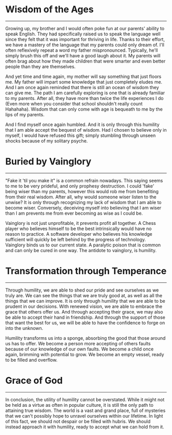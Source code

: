 # Wisdom of the Ages
--------------------

Growing up, my brother and I would often poke fun at our parents' ability to speak English. They had specifically raised us to speak the language well since they felt that it was important for thriving in life. Thanks to their effort, we have a mastery of the language that my parents could only dream of. I'll often reflexively repeat a word my father mispronounced. Typically, he'll simply brush this off and we'll have a good laugh about it. My parents will often brag about how they made children that were smarter and even better people than they are themselves.

And yet time and time again, my mother will say something that just floors me. My father will impart some knowledge that just completely eludes me. And I am once again reminded that there is still an ocean of wisdom they can give me. The path I am carefully exploring is one that is already familiar to my parents. After all, they have more than twice the life experiences I do (Even more when you consider that school shouldn't really count Hahahaha). Wisdom that can only come with age is bequeath to me by the lips of my parents.

And I find myself once again humbled. And it is only through this humility that I am able accept the bequest of wisdom. Had I chosen to believe only in myself, I would have refused this gift; simply stumbling through unseen shocks because of my solitary psyche.

# Buried by Vainglory
---------------------------

"Fake it 'til you make it" is a common refrain nowadays. This saying seems to me to be very prideful, and only prophesy destruction. I could 'fake' being wiser than my parents, however this would rob me from benefiting from their real wisdom. After all, why would someone wiser listen to the unwise? It is only through recognizing my lack of wisdom that I am able to become wiser. Conversely, deceiving myself into believing that I am wiser than I am prevents me from ever becoming as wise as I could be.

Vainglory is not just unprofitable, it prevents profit all together. A Chess player who believes himself to be the best intrinsically would have no reason to practice. A software developer who believes his knowledge sufficient will quickly be left behind by the progress of technology. Vainglory binds us to our current state. A paralytic poison that is common and can only be cured in one way. The antidote to vainglory, is humility.

# Transformation through Temperance
-----------------------------------

Through humility, we are able to shed our pride and see ourselves as we truly are. We can see the things that we are truly good at, as well as all the things that we can improve. It is only through humility that we are able to be prudent in our decisions. With renewed vision, we are able to embrace the grace that others offer us. And through accepting their grace, we may also be able to accept their hand in friendship. And through the support of those that want the best for us, we will be able to have the confidence to forge on into the unknown.

Humility transforms us into a sponge, absorbing the good that those around us has to offer. We become a person more accepting of others faults because of our knowledge of our own faults. We become a child once again, brimming with potential to grow. We become an empty vessel, ready to be filled and overflow.

# Grace of God
--------------

In conclusion, the utility of humility cannot be overstated. While it might not be held as a virtue as often in popular culture, it is still the only path to attaining true wisdom. The world is a vast and grand place, full of mysteries that we can't possibly hope to unravel ourselves within our lifetime. In light of this fact, we should not despair or be filled with hubris. We should instead approach it with humility, ready to accept what we can hold from it.